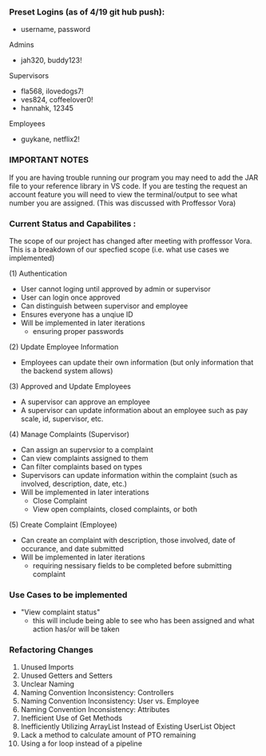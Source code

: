### Preset Logins (as of 4/19 git hub push): 
* username, password

Admins
* jah320, buddy123!

Supervisors
* fla568, ilovedogs7!
* ves824, coffeelover0!
* hannahk, 12345

Employees 
* guykane, netflix2!

### IMPORTANT NOTES
If you are having trouble running our program you may need to add the JAR file to your reference library in VS code. 
If you are testing the request an account feature you will need to view the terminal/output to see what number you are assigned. (This was discussed with Proffessor Vora)

### Current Status and Capabilites : 

The scope of our project has changed after meeting with proffessor Vora. This is a breakdown of our specfied scope (i.e. what use cases we implemented)


(1) Authentication 
* User cannot loging until approved by admin or supervisor 
* User can login once approved
* Can distinguish between supervisor and employee
* Ensures everyone has a unqiue ID
* Will be implemented in later iterations
  * ensuring proper passwords 
 
(2) Update Employee Information 
* Employees can update their own information (but only information that the backend system allows)

(3) Approved and Update Employees
* A supervisor can approve an employee 
* A supervisor can update information about an employee such as pay scale, id, supervisor, etc. 

(4) Manage Complaints (Supervisor)
* Can assign an supervsior to a complaint
* Can view complaints assigned to them 
* Can filter complaints based on types 
* Supervisors can update information within the complaint (such as involved, description, date, etc.)
* Will be implemented in later interations 
  * Close Complaint
  * View open complaints, closed complaints, or both

(5) Create Complaint (Employee)
* Can create an complaint with description, those involved, date of occurance, and date submitted 
* Will be implemented in later iterations
  * requiring nessisary fields to be completed before submitting complaint

### Use Cases to be implemented 
  * "View complaint status"
    * this will include being able to see who has been assigned and what action has/or will be taken 
  

### Refactoring Changes 
1. Unused Imports
2. Unused Getters and Setters
3. Unclear Naming
4. Naming Convention Inconsistency: Controllers
5. Naming Convention Inconsistency: User vs. Employee
6. Naming Convention Inconsistency: Attributes
7. Inefficient Use of Get Methods
8. Inefficiently Utilizing ArrayList<Employee> Instead of Existing UserList Object 
9. Lack a method to calculate amount of PTO remaining
10. Using a for loop instead of a pipeline



 
